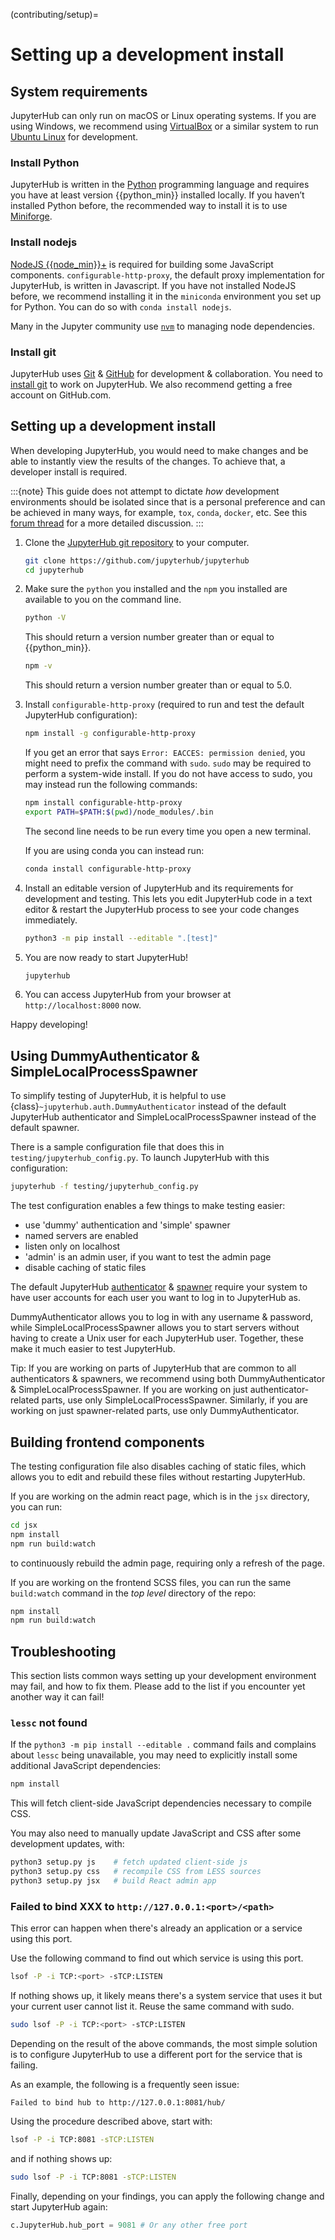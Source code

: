 (contributing/setup)=

# Setting up a development install

## System requirements

JupyterHub can only run on macOS or Linux operating systems. If you are
using Windows, we recommend using [VirtualBox](https://virtualbox.org)
or a similar system to run [Ubuntu Linux](https://ubuntu.com) for
development.

### Install Python

JupyterHub is written in the [Python](https://python.org) programming language and
requires you have at least version {{python_min}} installed locally. If you haven’t
installed Python before, the recommended way to install it is to use
[Miniforge](https://github.com/conda-forge/miniforge#download).

### Install nodejs

[NodeJS {{node_min}}+](https://nodejs.org/en/) is required for building some JavaScript components.
`configurable-http-proxy`, the default proxy implementation for JupyterHub, is written in Javascript.
If you have not installed NodeJS before, we recommend installing it in the `miniconda` environment you set up for Python.
You can do so with `conda install nodejs`.

Many in the Jupyter community use [`nvm`](https://github.com/nvm-sh/nvm) to
managing node dependencies.

### Install git

JupyterHub uses [Git](https://git-scm.com) & [GitHub](https://github.com)
for development & collaboration. You need to [install git](https://git-scm.com/book/en/v2/Getting-Started-Installing-Git) to work on
JupyterHub. We also recommend getting a free account on GitHub.com.

## Setting up a development install

When developing JupyterHub, you would need to make changes and be able to instantly view the results of the changes. To achieve that, a developer install is required.

:::{note}
This guide does not attempt to dictate _how_ development
environments should be isolated since that is a personal preference and can
be achieved in many ways, for example, `tox`, `conda`, `docker`, etc. See this
[forum thread](https://discourse.jupyter.org/t/thoughts-on-using-tox/3497) for
a more detailed discussion.
:::

1. Clone the [JupyterHub git repository](https://github.com/jupyterhub/jupyterhub)
   to your computer.

   ```bash
   git clone https://github.com/jupyterhub/jupyterhub
   cd jupyterhub
   ```

2. Make sure the `python` you installed and the `npm` you installed
   are available to you on the command line.

   ```bash
   python -V
   ```

   This should return a version number greater than or equal to {{python_min}}.

   ```bash
   npm -v
   ```

   This should return a version number greater than or equal to 5.0.

3. Install `configurable-http-proxy` (required to run and test the default JupyterHub configuration):

   ```bash
   npm install -g configurable-http-proxy
   ```

   If you get an error that says `Error: EACCES: permission denied`, you might need to prefix the command with `sudo`.
   `sudo` may be required to perform a system-wide install.
   If you do not have access to sudo, you may instead run the following commands:

   ```bash
   npm install configurable-http-proxy
   export PATH=$PATH:$(pwd)/node_modules/.bin
   ```

   The second line needs to be run every time you open a new terminal.

   If you are using conda you can instead run:

   ```bash
   conda install configurable-http-proxy
   ```

4. Install an editable version of JupyterHub and its requirements for
   development and testing. This lets you edit JupyterHub code in a text editor
   & restart the JupyterHub process to see your code changes immediately.

   ```bash
   python3 -m pip install --editable ".[test]"
   ```

5. You are now ready to start JupyterHub!

   ```bash
   jupyterhub
   ```

6. You can access JupyterHub from your browser at
   `http://localhost:8000` now.

Happy developing!

## Using DummyAuthenticator & SimpleLocalProcessSpawner

To simplify testing of JupyterHub, it is helpful to use
{class}`~jupyterhub.auth.DummyAuthenticator` instead of the default JupyterHub
authenticator and SimpleLocalProcessSpawner instead of the default spawner.

There is a sample configuration file that does this in
`testing/jupyterhub_config.py`. To launch JupyterHub with this
configuration:

```bash
jupyterhub -f testing/jupyterhub_config.py
```

The test configuration enables a few things to make testing easier:

- use 'dummy' authentication and 'simple' spawner
- named servers are enabled
- listen only on localhost
- 'admin' is an admin user, if you want to test the admin page
- disable caching of static files

The default JupyterHub [authenticator](PAMAuthenticator)
& [spawner](LocalProcessSpawner)
require your system to have user accounts for each user you want to log in to
JupyterHub as.

DummyAuthenticator allows you to log in with any username & password,
while SimpleLocalProcessSpawner allows you to start servers without having to
create a Unix user for each JupyterHub user. Together, these make it
much easier to test JupyterHub.

Tip: If you are working on parts of JupyterHub that are common to all
authenticators & spawners, we recommend using both DummyAuthenticator &
SimpleLocalProcessSpawner. If you are working on just authenticator-related
parts, use only SimpleLocalProcessSpawner. Similarly, if you are working on
just spawner-related parts, use only DummyAuthenticator.

## Building frontend components

The testing configuration file also disables caching of static files,
which allows you to edit and rebuild these files without restarting JupyterHub.

If you are working on the admin react page, which is in the `jsx` directory, you can run:

```bash
cd jsx
npm install
npm run build:watch
```

to continuously rebuild the admin page, requiring only a refresh of the page.

If you are working on the frontend SCSS files, you can run the same `build:watch` command
in the _top level_ directory of the repo:

```bash
npm install
npm run build:watch
```

## Troubleshooting

This section lists common ways setting up your development environment may
fail, and how to fix them. Please add to the list if you encounter yet
another way it can fail!

### `lessc` not found

If the `python3 -m pip install --editable .` command fails and complains about
`lessc` being unavailable, you may need to explicitly install some
additional JavaScript dependencies:

```bash
npm install
```

This will fetch client-side JavaScript dependencies necessary to compile
CSS.

You may also need to manually update JavaScript and CSS after some
development updates, with:

```bash
python3 setup.py js    # fetch updated client-side js
python3 setup.py css   # recompile CSS from LESS sources
python3 setup.py jsx   # build React admin app
```

### Failed to bind XXX to `http://127.0.0.1:<port>/<path>`

This error can happen when there's already an application or a service using this
port.

Use the following command to find out which service is using this port.

```bash
lsof -P -i TCP:<port> -sTCP:LISTEN
```

If nothing shows up, it likely means there's a system service that uses it but
your current user cannot list it. Reuse the same command with sudo.

```bash
sudo lsof -P -i TCP:<port> -sTCP:LISTEN
```

Depending on the result of the above commands, the most simple solution is to
configure JupyterHub to use a different port for the service that is failing.

As an example, the following is a frequently seen issue:

`Failed to bind hub to http://127.0.0.1:8081/hub/`

Using the procedure described above, start with:

```bash
lsof -P -i TCP:8081 -sTCP:LISTEN
```

and if nothing shows up:

```bash
sudo lsof -P -i TCP:8081 -sTCP:LISTEN
```

Finally, depending on your findings, you can apply the following change and start JupyterHub again:

```python
c.JupyterHub.hub_port = 9081 # Or any other free port
```
